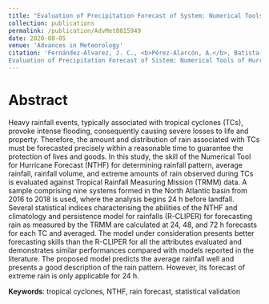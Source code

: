 ```yaml
---
title: "Evaluation of Precipitation Forecast of System: Numerical Tools for Hurricane Forecast"
collection: publications
permalink: /publication/AdvMet8815949
date: 2020-08-05
venue: 'Advances in Meteorology'
citation: 'Fernández-Alvarez, J. C., <b>Pérez-Alarcón, A.</b>, Batista-Leyva, A. J., Díaz-Rodríguez, O. (2020).
Evaluation of Precipitation Forecast of Sistem: Numerical Tools of Hurricane Forecast. <i>Advances in Meteorology</i>, doi:10.1155/2020/8815949'
---
```




# Abstract

Heavy rainfall events, typically associated with tropical cyclones (TCs), provoke intense flooding, consequently causing severe
losses to life and property. Therefore, the amount and distribution of rain associated with TCs must be forecasted precisely within
a reasonable time to guarantee the protection of lives and goods. In this study, the skill of the Numerical Tool for Hurricane
Forecast (NTHF) for determining rainfall pattern, average rainfall, rainfall volume, and extreme amounts of rain observed during
TCs is evaluated against Tropical Rainfall Measuring Mission (TRMM) data. A sample comprising nine systems formed in the
North Atlantic basin from 2016 to 2018 is used, where the analysis begins 24 h before landfall. Several statistical indices
characterising the abilities of the NTHF and climatology and persistence model for rainfalls (R-CLIPER) for forecasting rain as
measured by the TRMM are calculated at 24, 48, and 72 h forecasts for each TC and averaged. The model under consideration
presents better forecasting skills than the R-CLIPER for all the attributes evaluated and demonstrates similar performances
compared with models reported in the literature. The proposed model predicts the average rainfall well and presents a good
description of the rain pattern. However, its forecast of extreme rain is only applicable for 24 h.


<b>Keywords</b>: tropical cyclones, NTHF, rain forecast, statistical validation


